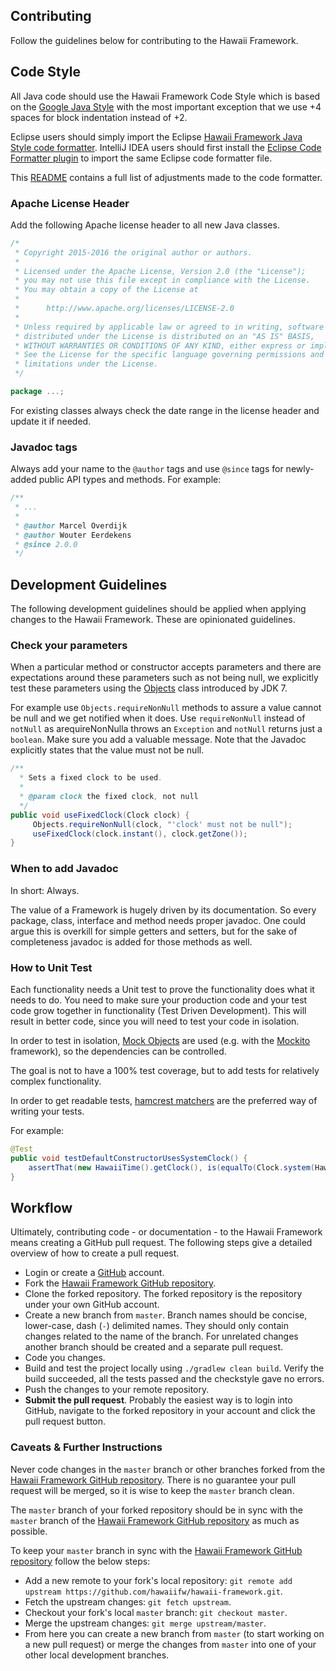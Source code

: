 ## Contributing

Follow the guidelines below for contributing to the Hawaii Framework.

## Code Style

All Java code should use the Hawaii Framework Code Style which is based on the [Google Java Style][]
with the most important exception that we use +4 spaces for block indentation instead of +2.

Eclipse users should simply import the Eclipse [Hawaii Framework Java Style code formatter][].
IntelliJ IDEA users should first install the [Eclipse Code Formatter plugin][] to import the same Eclipse code formatter file.

This [README][Hawaii Framework Java Style code formatter README] contains a full list of adjustments
made to the code formatter.

### Apache License Header

Add the following Apache license header to all new Java classes.

```java
/*
 * Copyright 2015-2016 the original author or authors.
 *
 * Licensed under the Apache License, Version 2.0 (the "License");
 * you may not use this file except in compliance with the License.
 * You may obtain a copy of the License at
 *
 *      http://www.apache.org/licenses/LICENSE-2.0
 *
 * Unless required by applicable law or agreed to in writing, software
 * distributed under the License is distributed on an "AS IS" BASIS,
 * WITHOUT WARRANTIES OR CONDITIONS OF ANY KIND, either express or implied.
 * See the License for the specific language governing permissions and
 * limitations under the License.
 */

package ...;
```

For existing classes always check the date range in the license header and update it if needed.

### Javadoc tags

Always add your name to the `@author` tags and use `@since` tags for newly-added public API types
and methods. For example:

```java
/**
 * ...
 *
 * @author Marcel Overdijk
 * @author Wouter Eerdekens
 * @since 2.0.0
 */
```

## Development Guidelines

The following development guidelines should be applied when applying changes to the Hawaii Framework. These are
opinionated guidelines.

### Check your parameters

When a particular method or constructor accepts parameters and there are expectations around these parameters such
as not being null, we explicitly test these parameters using the
[Objects](https://docs.oracle.com/javase/7/docs/api/java/util/Objects.html) class introduced by JDK 7.

For example use `Objects.requireNonNull` methods to assure a value cannot be null and we get notified when it does.
Use `requireNonNull` instead of `notNull` as arequireNonNulla throws an `Exception` and `notNull` returns just a `boolean`.
Make sure you add a valuable message. Note that the Javadoc explicitly states that the value must not be null.

```java
/**
  * Sets a fixed clock to be used.
  *
  * @param clock the fixed clock, not null
  */
public void useFixedClock(Clock clock) {
     Objects.requireNonNull(clock, "'clock' must not be null");
     useFixedClock(clock.instant(), clock.getZone());
}
```

### When to add Javadoc

In short: Always.

The value of a Framework is hugely driven by its documentation. So every package, class, interface and
method needs proper javadoc. One could argue this is overkill for simple getters and setters,
but for the sake of completeness javadoc is added for those methods as well.

### How to Unit Test

Each functionality needs a Unit test to prove the functionality does what it needs to do. You need to make sure
your production code and your test code grow together in functionality (Test Driven Development). This will result
in better code, since you will need to test your code in isolation.

In order to test in isolation, [Mock Objects](https://en.wikipedia.org/wiki/Mock_object) are used
(e.g. with the [Mockito](http://mockito.org) framework), so the dependencies can be controlled.

The goal is not to have a 100% test coverage, but to add tests for relatively complex functionality.

In order to get readable tests, [hamcrest matchers](https://code.google.com/archive/p/hamcrest/wikis/Tutorial.wiki)
are the preferred way of writing your tests.

For example:

```java
@Test
public void testDefaultConstructorUsesSystemClock() {
    assertThat(new HawaiiTime().getClock(), is(equalTo(Clock.system(HawaiiTime.DEFAULT_ZONE))));
}
```

## Workflow

Ultimately, contributing code - or documentation - to the Hawaii Framework means creating a GitHub pull request.
The following steps give a detailed overview of how to create a pull request.

 * Login or create a [GitHub][] account.
 * Fork the [Hawaii Framework GitHub repository][].
 * Clone the forked repository. The forked repository is the repository under your own GitHub account.
 * Create a new branch from `master`. Branch names should be concise, lower-case, dash (`-`) delimited names.
   They should only contain changes related to the name of the branch. For unrelated changes another
   branch should be created and a separate pull request.
 * Code you changes.
 * Build and test the project locally using `./gradlew clean build`.
   Verify the build succeeded, all the tests passed and the checkstyle gave no errors.
 * Push the changes to your remote repository.
 * **Submit the pull request**. Probably the easiest way is to login into GitHub, navigate to the forked
   repository in your account and click the pull request button.

### Caveats & Further Instructions

Never code changes in the `master` branch or other branches forked from the [Hawaii Framework GitHub repository].
There is no guarantee your pull request will be merged, so it is wise to keep the `master` branch clean.

The `master` branch of your forked repository should be in sync with the `master` branch of the
[Hawaii Framework GitHub repository] as much as possible.

To keep your `master` branch in sync with the [Hawaii Framework GitHub repository] follow the below steps:

 * Add a new remote to your fork's local repository:
   `git remote add upstream https://github.com/hawaiifw/hawaii-framework.git`.
 * Fetch the upstream changes: `git fetch upstream`.
 * Checkout your fork's local `master` branch: `git checkout master`.
 * Merge the upstream changes: `git merge upstream/master`.
 * From here you can create a new branch from `master` (to start working on a new pull request) or
   merge the changes from `master` into one of your other local development branches.


[Google Java Style]: https://google.github.io/styleguide/javaguide.html
[Hawaii Framework Java Style code formatter]: https://github.com/hawaiifw/hawaii-framework/blob/master/src/eclipse/hawaii-framework-java-style.xml
[Hawaii Framework Java Style code formatter README]: https://github.com/hawaiifw/hawaii-framework/blob/master/src/eclipse/README.md
[Eclipse Code Formatter plugin]: http://plugins.jetbrains.com/plugin/6546
[GitHub]: https://github.com/
[Hawaii Framework GitHub repository]: https://github.com/hawaiifw/hawaii-framework
